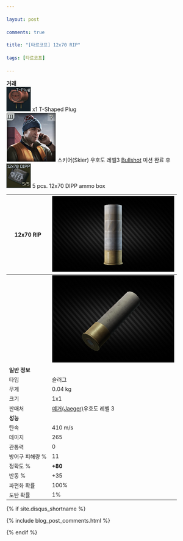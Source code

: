 ```yaml
---

layout: post

comments: true

title: "[타르코프] 12x70 RIP"

tags: [타르코프]

---
```


**거래**  
![T-Shaped Plug](/assets/image/tarkov/material/T-Shaped_Plug_Icon.png) x1 T-Shaped Plug  
![Skier LL3](/assets/image/tarkov/NPC/Skier_3_icon.png) 스키어(Skier) 우호도 레벨3 [Bullshot](https://) 미션 완료 후  
![5 pcs. 12x70 DIPP ammo box](/assets/image/tarkov/material/DippAmmoboxicon.png) 5 pcs. 12x70 DIPP ammo box

|12x70 RIP|![12x70 RIP](/assets/image/tarkov/bullet/12x70ripimg.png)|
|--|--|
||![12x70 RIP](/assets/image/tarkov/bullet/12-70_Flechette.png)|
|**일반 정보**|
|타입|슬러그|
|무게|0.04 kg|
|크기|1x1|
|판매처|[예거(Jaeger)](https://dndl93.github.io/_posts/2021-02-07-%ED%83%80%EB%A5%B4%EC%BD%94%ED%94%84-%EC%98%88%EA%B1%B0(Jaeger)/)우호도 레벨 3|
|**성능**|
|탄속|410 m/s|
|데미지|265|
|관통력|0|
|방어구 피해량 %|11|
|정확도 %|**+80**|
|반동 %|+35|
|파편화 확률|100%|
|도탄 확률|1%|


{% if site.disqus_shortname %}

<div class="comments">

  {% include blog_post_comments.html %}

</div>

{% endif %}



<div id="disqus_thread"></div>